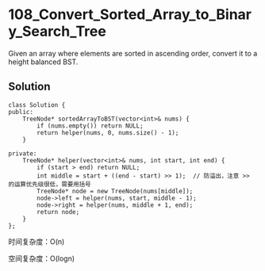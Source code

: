# 108_Convert_Sorted_Array_to_Binary_Search_Tree

Given an array where elements are sorted in ascending order, convert it to a height balanced BST.

## Solution

    class Solution {
    public:
        TreeNode* sortedArrayToBST(vector<int>& nums) {
            if (nums.empty()) return NULL;
            return helper(nums, 0, nums.size() - 1);
        }

    private:
        TreeNode* helper(vector<int>& nums, int start, int end) {
            if (start > end) return NULL;
            int middle = start + ((end - start) >> 1);  // 防溢出，注意 >> 的运算优先级很低，需要用括号
            TreeNode* node = new TreeNode(nums[middle]);
            node->left = helper(nums, start, middle - 1);
            node->right = helper(nums, middle + 1, end);
            return node;
        }
    };

时间复杂度：O(n)

空间复杂度：O(logn)